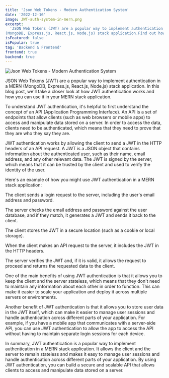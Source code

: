 ```yaml
---
title: 'Json Web Tokens - Modern Authentication System'
date: '2022-12-16'
image: JWT-auth-system-in-mern.png
excerpt:
  'JSON Web Tokens (JWT) are a popular way to implement authentication in a MERN
(MongoDB, Express.js, React.js, Node.js) stack application.Find out how ???'
isFeatured: false
isPopular: true
tag: 'Backend & Frontend'
frontend: true
backend: true
---
```


![Json Web Tokens - Modern Authentication System](JWT-auth-system-in-mern.png)

JSON Web Tokens (JWT) are a popular way to implement authentication in a MERN
(MongoDB, Express.js, React.js, Node.js) stack application. In this blog post,
we'll take a closer look at how JWT authentication works and how you can use it
in your MERN stack application.

To understand JWT authentication, it's helpful to first understand the concept
of an API (Application Programming Interface). An API is a set of endpoints that
allow clients (such as web browsers or mobile apps) to access and manipulate
data stored on a server. In order to access the data, clients need to be
authenticated, which means that they need to prove that they are who they say
they are.

JWT authentication works by allowing the client to send a JWT in the HTTP
headers of an API request. A JWT is a JSON object that contains information
about the authenticated user, such as their name, email address, and any other
relevant data. The JWT is signed by the server, which means that it can be
trusted by the client and used to verify the identity of the user.

Here's an example of how you might use JWT authentication in a MERN stack
application:

The client sends a login request to the server, including the user's email
address and password.

The server checks the email address and password against the user database, and
if they match, it generates a JWT and sends it back to the client.

The client stores the JWT in a secure location (such as a cookie or local
storage).

When the client makes an API request to the server, it includes the JWT in the
HTTP headers.

The server verifies the JWT and, if it is valid, it allows the request to
proceed and returns the requested data to the client.

One of the main benefits of using JWT authentication is that it allows you to
keep the client and the server stateless, which means that they don't need to
maintain any information about each other in order to function. This can make it
easier to scale your application and deploy it across multiple servers or
environments.

Another benefit of JWT authentication is that it allows you to store user data
in the JWT itself, which can make it easier to manage user sessions and handle
authentication across different parts of your application. For example, if you
have a mobile app that communicates with a server-side API, you can use JWT
authentication to allow the app to access the API without having to maintain
separate login sessions for each device.

In summary, JWT authentication is a popular way to implement authentication in a
MERN stack application. It allows the client and the server to remain stateless
and makes it easy to manage user sessions and handle authentication across
different parts of your application. By using JWT authentication, you can build
a secure and scalable API that allows clients to access and manipulate data
stored on a server.
